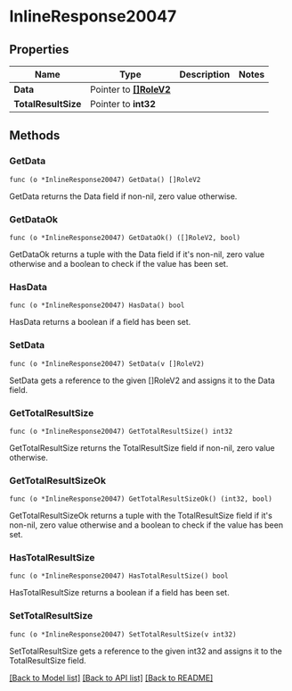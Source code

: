 # InlineResponse20047

## Properties

Name | Type | Description | Notes
------------ | ------------- | ------------- | -------------
**Data** | Pointer to [**[]RoleV2**](RoleV2.md) |  | 
**TotalResultSize** | Pointer to **int32** |  | 

## Methods

### GetData

`func (o *InlineResponse20047) GetData() []RoleV2`

GetData returns the Data field if non-nil, zero value otherwise.

### GetDataOk

`func (o *InlineResponse20047) GetDataOk() ([]RoleV2, bool)`

GetDataOk returns a tuple with the Data field if it's non-nil, zero value otherwise
and a boolean to check if the value has been set.

### HasData

`func (o *InlineResponse20047) HasData() bool`

HasData returns a boolean if a field has been set.

### SetData

`func (o *InlineResponse20047) SetData(v []RoleV2)`

SetData gets a reference to the given []RoleV2 and assigns it to the Data field.

### GetTotalResultSize

`func (o *InlineResponse20047) GetTotalResultSize() int32`

GetTotalResultSize returns the TotalResultSize field if non-nil, zero value otherwise.

### GetTotalResultSizeOk

`func (o *InlineResponse20047) GetTotalResultSizeOk() (int32, bool)`

GetTotalResultSizeOk returns a tuple with the TotalResultSize field if it's non-nil, zero value otherwise
and a boolean to check if the value has been set.

### HasTotalResultSize

`func (o *InlineResponse20047) HasTotalResultSize() bool`

HasTotalResultSize returns a boolean if a field has been set.

### SetTotalResultSize

`func (o *InlineResponse20047) SetTotalResultSize(v int32)`

SetTotalResultSize gets a reference to the given int32 and assigns it to the TotalResultSize field.


[[Back to Model list]](../README.md#documentation-for-models) [[Back to API list]](../README.md#documentation-for-api-endpoints) [[Back to README]](../README.md)


